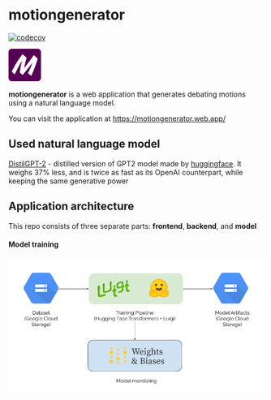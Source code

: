 # motiongenerator
[![codecov](https://codecov.io/gh/talgatomarov/motiongenerator/branch/master/graph/badge.svg?token=SI5X8TNZKL)](https://codecov.io/gh/talgatomarov/motiongenerator)

<img src="./assets/motiongenerator.png"  width="64" height="64" /> 

**motiongenerator** is a web application that generates debating motions using a natural language model. 

You can visit the application at https://motiongenerator.web.app/

Used natural language model
------------
<a href="https://transformer.huggingface.co/model/distil-gpt2">DistilGPT-2</a> - distilled version of GPT2 model made by <a href="https://huggingface.co/">huggingface</a>. It weighs 37% less, and is twice as fast as its OpenAI counterpart, while keeping the same generative power

Application architecture
------------
This repo consists of three separate parts: **frontend**, **backend**, and **model** 

#### Model training
<img src="./assets/model_training.png"/> 
